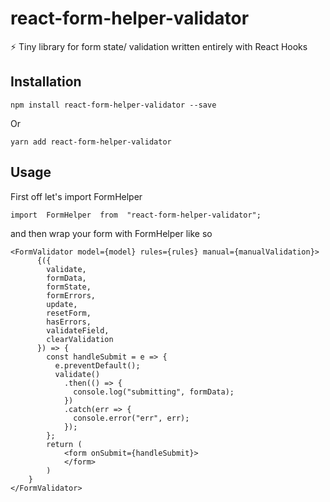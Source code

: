 # react-form-helper-validator

⚡ Tiny library for form state/ validation written entirely with React Hooks

## Installation

    npm install react-form-helper-validator --save

Or

    yarn add react-form-helper-validator

## Usage

First off let's import FormHelper

    import  FormHelper  from  "react-form-helper-validator";

and then wrap your form with FormHelper like so

```react
<FormValidator model={model} rules={rules} manual={manualValidation}>
      {({
        validate,
        formData,
        formState,
        formErrors,
        update,
        resetForm,
        hasErrors,
        validateField,
        clearValidation
      }) => {
        const handleSubmit = e => {
          e.preventDefault();
          validate()
            .then(() => {
              console.log("submitting", formData);
            })
            .catch(err => {
              console.error("err", err);
            });
        };
        return (
            <form onSubmit={handleSubmit}>
            </form>
        )
    }
</FormValidator>

```
